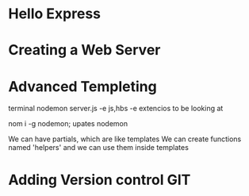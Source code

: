 # Hello Express

# Creating a Web Server

# Advanced Templeting
terminal
nodemon server.js -e js,hbs
-e  extencios to be looking at

nom i -g nodemon; upates nodemon

We can have partials, which are like templates
We can create functions named 'helpers' and we can use them inside templates 


# Adding Version control GIT